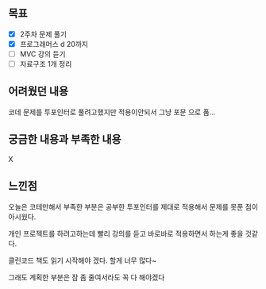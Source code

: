 ## 목표

- [x] 2주차 문제 풀기
- [x] 프로그래머스 d  20까지
- [ ]  MVC 강의 듣기
- [ ] 자료구조 1개 정리

## 어려웠던 내용

코데 문제를 투포인터로 풀려고했지만 적용이안되서 그냥 포문 으로 품...

## 궁금한 내용과 부족한 내용

X

## 느낀점

오늘은 코테만해서 부족한 부분은 공부한 투포인터를 제대로 적용해서 문제를 못푼 점이 아시웠다.

개인 프로젝트를 하려고하는데 빨리 강의를 듣고 바로바로 적용하면서 하는게 좋을 것같다.

클린코드 책도 읽기 시작해야 겠다. 할게 너무 많다~

그래도 계획한 부분은 잠 좀 줄여서라도 꼭 다 해야겠다
